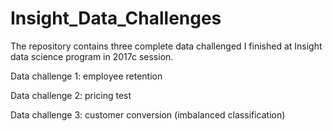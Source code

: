 # Insight_Data_Challenges
The repository contains three complete data challenged I finished at Insight data science program in 2017c session.

Data challenge 1: employee retention

Data challenge 2: pricing test

Data challenge 3: customer conversion (imbalanced classification)
